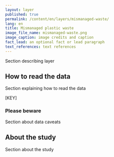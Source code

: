 ```yaml
---
layout: layer
published: true
permalink: /content/en/layers/mismanaged-waste/
lang: en
title: Mismanaged plastic waste
image_file_name: mismanaged-waste.png
image_caption: image credits and caption
fact_lead: an optional fact or lead paragraph
text_references: text references
---
```


Section describing layer

## How to read the data

Section explaining how to read the data

[KEY]

### Please beware

Section about data caveats

## About the study

Section about the study
